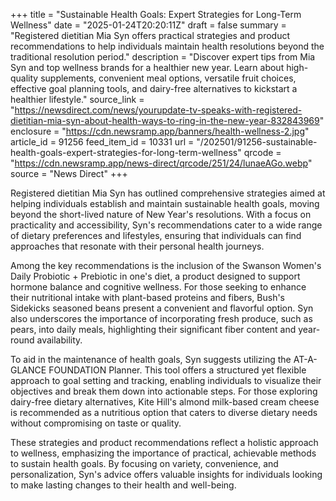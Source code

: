 +++
title = "Sustainable Health Goals: Expert Strategies for Long-Term Wellness"
date = "2025-01-24T20:20:11Z"
draft = false
summary = "Registered dietitian Mia Syn offers practical strategies and product recommendations to help individuals maintain health resolutions beyond the traditional resolution period."
description = "Discover expert tips from Mia Syn and top wellness brands for a healthier new year. Learn about high-quality supplements, convenient meal options, versatile fruit choices, effective goal planning tools, and dairy-free alternatives to kickstart a healthier lifestyle."
source_link = "https://newsdirect.com/news/yourupdate-tv-speaks-with-registered-dietitian-mia-syn-about-health-ways-to-ring-in-the-new-year-832843969"
enclosure = "https://cdn.newsramp.app/banners/health-wellness-2.jpg"
article_id = 91256
feed_item_id = 10331
url = "/202501/91256-sustainable-health-goals-expert-strategies-for-long-term-wellness"
qrcode = "https://cdn.newsramp.app/news-direct/qrcode/251/24/lunaeAGo.webp"
source = "News Direct"
+++

<p>Registered dietitian Mia Syn has outlined comprehensive strategies aimed at helping individuals establish and maintain sustainable health goals, moving beyond the short-lived nature of New Year's resolutions. With a focus on practicality and accessibility, Syn's recommendations cater to a wide range of dietary preferences and lifestyles, ensuring that individuals can find approaches that resonate with their personal health journeys.</p><p>Among the key recommendations is the inclusion of the Swanson Women's Daily Probiotic + Prebiotic in one's diet, a product designed to support hormone balance and cognitive wellness. For those seeking to enhance their nutritional intake with plant-based proteins and fibers, Bush's Sidekicks seasoned beans present a convenient and flavorful option. Syn also underscores the importance of incorporating fresh produce, such as pears, into daily meals, highlighting their significant fiber content and year-round availability.</p><p>To aid in the maintenance of health goals, Syn suggests utilizing the AT-A-GLANCE FOUNDATION Planner. This tool offers a structured yet flexible approach to goal setting and tracking, enabling individuals to visualize their objectives and break them down into actionable steps. For those exploring dairy-free dietary alternatives, Kite Hill's almond milk-based cream cheese is recommended as a nutritious option that caters to diverse dietary needs without compromising on taste or quality.</p><p>These strategies and product recommendations reflect a holistic approach to wellness, emphasizing the importance of practical, achievable methods to sustain health goals. By focusing on variety, convenience, and personalization, Syn's advice offers valuable insights for individuals looking to make lasting changes to their health and well-being.</p>